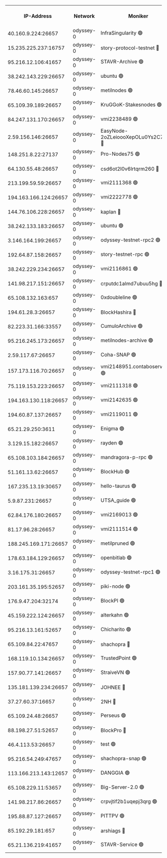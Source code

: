 


<table><tr><th>IP-Address</th><th>Network</th><th>Moniker</th><th>Latest Block Height</th><th>Earliest Block Height</th><th>Catching Up</th><th>Tx Index</th><th>Voting Power</th><th>Version</th><th>Scan Time</th></tr><tr><td>40.160.9.224:26657</td><td>odyssey-0</td><td>InfraSingularity 🟢</td><td>1095830</td><td>1</td><td>False</td><td>off</td><td>0</td><td>0.38.9</td><td>2024-12-07T07:28:55.528207502UTC</td></tr><tr><td>15.235.225.237:16757</td><td>odyssey-0</td><td>story-protocol-testnet 🔴</td><td>1095832</td><td>1</td><td>False</td><td>off</td><td>141024000</td><td>0.38.9</td><td>2024-12-07T07:29:04.108263330UTC</td></tr><tr><td>95.216.12.106:41657</td><td>odyssey-0</td><td>STAVR-Archive 🟢</td><td>1095833</td><td>1</td><td>False</td><td>on</td><td>0</td><td>0.38.9</td><td>2024-12-07T07:29:05.676594345UTC</td></tr><tr><td>38.242.143.229:26657</td><td>odyssey-0</td><td>ubuntu 🟢</td><td>871676</td><td>1</td><td>False</td><td>off</td><td>0</td><td>0.38.9</td><td>2024-12-07T07:29:12.175040906UTC</td></tr><tr><td>78.46.60.145:26657</td><td>odyssey-0</td><td>metilnodes 🟢</td><td>1095834</td><td>1</td><td>False</td><td>off</td><td>0</td><td>0.38.9</td><td>2024-12-07T07:29:12.489766983UTC</td></tr><tr><td>65.109.39.189:26657</td><td>odyssey-0</td><td>KruGGoK-Stakesnodes 🟢</td><td>1095836</td><td>1</td><td>False</td><td>on</td><td>0</td><td>0.38.9</td><td>2024-12-07T07:29:18.024869592UTC</td></tr><tr><td>84.247.131.170:26657</td><td>odyssey-0</td><td>vmi2238489 🟢</td><td>1008004</td><td>1</td><td>False</td><td>off</td><td>0</td><td>0.38.9</td><td>2024-12-07T07:29:18.445606982UTC</td></tr><tr><td>2.59.156.146:26657</td><td>odyssey-0</td><td>EasyNode-2oZLeioooXepOLu0Ys2C7st0ry 🔴</td><td>1095836</td><td>1</td><td>False</td><td>off</td><td>141024000</td><td>0.38.9</td><td>2024-12-07T07:29:19.776453251UTC</td></tr><tr><td>148.251.8.22:27137</td><td>odyssey-0</td><td>Pro-Nodes75 🟢</td><td>1095836</td><td>1</td><td>False</td><td>on</td><td>0</td><td>0.38.9</td><td>2024-12-07T07:29:20.131352511UTC</td></tr><tr><td>64.130.55.48:26657</td><td>odyssey-0</td><td>csd6ot2l0v6lrtqrm260 🔴</td><td>1095837</td><td>1</td><td>False</td><td>off</td><td>507024000</td><td>0.38.9</td><td>2024-12-07T07:29:20.900225942UTC</td></tr><tr><td>213.199.59.59:26657</td><td>odyssey-0</td><td>vmi2111368 🟢</td><td>833654</td><td>1</td><td>False</td><td>off</td><td>0</td><td>0.38.9</td><td>2024-12-07T07:29:25.767058070UTC</td></tr><tr><td>194.163.166.124:26657</td><td>odyssey-0</td><td>vmi2222778 🟢</td><td>955147</td><td>1</td><td>False</td><td>off</td><td>0</td><td>0.38.9</td><td>2024-12-07T07:29:26.165428375UTC</td></tr><tr><td>144.76.106.228:26657</td><td>odyssey-0</td><td>kaplan 🔴</td><td>1095840</td><td>1</td><td>False</td><td>off</td><td>124615000</td><td>0.38.9</td><td>2024-12-07T07:29:31.383105800UTC</td></tr><tr><td>38.242.133.183:26657</td><td>odyssey-0</td><td>ubuntu 🟢</td><td>872131</td><td>1</td><td>False</td><td>off</td><td>0</td><td>0.38.9</td><td>2024-12-07T07:29:32.242018999UTC</td></tr><tr><td>3.146.164.199:26657</td><td>odyssey-0</td><td>odyssey-testnet-rpc2 🟢</td><td>1095840</td><td>1</td><td>False</td><td>off</td><td>0</td><td>0.38.9</td><td>2024-12-07T07:29:33.068241224UTC</td></tr><tr><td>192.64.87.158:26657</td><td>odyssey-0</td><td>story-testnet-rpc 🟢</td><td>1091189</td><td>1</td><td>False</td><td>off</td><td>0</td><td>0.38.9</td><td>2024-12-07T07:29:37.654506236UTC</td></tr><tr><td>38.242.229.234:26657</td><td>odyssey-0</td><td>vmi2116861 🟢</td><td>953008</td><td>1</td><td>False</td><td>off</td><td>0</td><td>0.38.9</td><td>2024-12-07T07:29:44.202041131UTC</td></tr><tr><td>141.98.217.151:26657</td><td>odyssey-0</td><td>crputdc1almd7ubuu5hg 🔴</td><td>1095844</td><td>1</td><td>False</td><td>off</td><td>508049000</td><td>0.38.9</td><td>2024-12-07T07:29:46.744477668UTC</td></tr><tr><td>65.108.132.163:657</td><td>odyssey-0</td><td>0xdoubleline 🟢</td><td>1095844</td><td>1</td><td>False</td><td>off</td><td>0</td><td>0.38.9</td><td>2024-12-07T07:29:50.325704117UTC</td></tr><tr><td>194.61.28.3:26657</td><td>odyssey-0</td><td>BlockHashira 🔴</td><td>1095845</td><td>1</td><td>False</td><td>off</td><td>141090000</td><td>0.38.9</td><td>2024-12-07T07:29:50.831468657UTC</td></tr><tr><td>82.223.31.166:33557</td><td>odyssey-0</td><td>CumuloArchive 🟢</td><td>1095847</td><td>1</td><td>False</td><td>on</td><td>0</td><td>0.38.9</td><td>2024-12-07T07:30:01.168448797UTC</td></tr><tr><td>95.216.245.173:26657</td><td>odyssey-0</td><td>metilnodes-archive 🟢</td><td>1095847</td><td>1</td><td>False</td><td>on</td><td>0</td><td>0.38.9</td><td>2024-12-07T07:30:02.017693346UTC</td></tr><tr><td>2.59.117.67:26657</td><td>odyssey-0</td><td>Coha-SNAP 🟢</td><td>1095849</td><td>1</td><td>False</td><td>off</td><td>0</td><td>0.38.9</td><td>2024-12-07T07:30:07.962139980UTC</td></tr><tr><td>157.173.116.70:26657</td><td>odyssey-0</td><td>vmi2148951.contaboserver.net 🟢</td><td>1095851</td><td>1</td><td>False</td><td>off</td><td>0</td><td>0.38.9</td><td>2024-12-07T07:30:17.159091305UTC</td></tr><tr><td>75.119.153.223:26657</td><td>odyssey-0</td><td>vmi2111318 🟢</td><td>871755</td><td>1</td><td>False</td><td>off</td><td>0</td><td>0.38.9</td><td>2024-12-07T07:30:18.066632024UTC</td></tr><tr><td>194.163.130.118:26657</td><td>odyssey-0</td><td>vmi2142635 🟢</td><td>871619</td><td>1</td><td>False</td><td>off</td><td>0</td><td>0.38.9</td><td>2024-12-07T07:30:18.576310562UTC</td></tr><tr><td>194.60.87.137:26657</td><td>odyssey-0</td><td>vmi2119011 🟢</td><td>816170</td><td>1</td><td>False</td><td>off</td><td>0</td><td>0.38.9</td><td>2024-12-07T07:30:20.052762014UTC</td></tr><tr><td>65.21.29.250:3611</td><td>odyssey-0</td><td>Enigma 🟢</td><td>1095855</td><td>1</td><td>False</td><td>on</td><td>0</td><td>0.38.9</td><td>2024-12-07T07:30:26.905213380UTC</td></tr><tr><td>3.129.15.182:26657</td><td>odyssey-0</td><td>rayden 🟢</td><td>1095855</td><td>1</td><td>False</td><td>on</td><td>0</td><td>0.38.9</td><td>2024-12-07T07:30:30.394941399UTC</td></tr><tr><td>65.108.103.184:26657</td><td>odyssey-0</td><td>mandragora-p-rpc 🟢</td><td>1095859</td><td>1</td><td>False</td><td>on</td><td>0</td><td>0.38.9</td><td>2024-12-07T07:30:43.380116748UTC</td></tr><tr><td>51.161.13.62:26657</td><td>odyssey-0</td><td>BlockHub 🟢</td><td>1095859</td><td>1</td><td>False</td><td>off</td><td>0</td><td>0.38.9</td><td>2024-12-07T07:30:44.094066699UTC</td></tr><tr><td>167.235.13.19:30657</td><td>odyssey-0</td><td>hello-taurus 🟢</td><td>1095859</td><td>1</td><td>False</td><td>on</td><td>0</td><td>0.38.9</td><td>2024-12-07T07:30:45.530307779UTC</td></tr><tr><td>5.9.87.231:26657</td><td>odyssey-0</td><td>UTSA_guide 🟢</td><td>1095860</td><td>1</td><td>False</td><td>on</td><td>0</td><td>0.38.9</td><td>2024-12-07T07:30:47.500389086UTC</td></tr><tr><td>62.84.176.180:26657</td><td>odyssey-0</td><td>vmi2169013 🟢</td><td>1074623</td><td>1</td><td>False</td><td>off</td><td>0</td><td>0.38.9</td><td>2024-12-07T07:30:52.709073569UTC</td></tr><tr><td>81.17.96.28:26657</td><td>odyssey-0</td><td>vmi2111514 🟢</td><td>892611</td><td>1</td><td>False</td><td>off</td><td>0</td><td>0.38.9</td><td>2024-12-07T07:30:59.010563755UTC</td></tr><tr><td>188.245.169.171:26657</td><td>odyssey-0</td><td>metilpruned 🟢</td><td>1095864</td><td>1</td><td>False</td><td>off</td><td>0</td><td>0.38.9</td><td>2024-12-07T07:31:02.246331694UTC</td></tr><tr><td>178.63.184.129:26657</td><td>odyssey-0</td><td>openbitlab 🟢</td><td>1095864</td><td>1</td><td>False</td><td>on</td><td>0</td><td>0.38.9</td><td>2024-12-07T07:31:02.660692628UTC</td></tr><tr><td>3.16.175.31:26657</td><td>odyssey-0</td><td>odyssey-testnet-rpc1 🟢</td><td>1095865</td><td>1</td><td>False</td><td>off</td><td>0</td><td>0.38.9</td><td>2024-12-07T07:31:06.876745463UTC</td></tr><tr><td>203.161.35.195:52657</td><td>odyssey-0</td><td>piki-node 🟢</td><td>1095833</td><td>109001</td><td>False</td><td>off</td><td>0</td><td>0.38.9</td><td>2024-12-07T07:29:07.090975737UTC</td></tr><tr><td>176.9.47.204:32174</td><td>odyssey-0</td><td>BlockPI 🟢</td><td>1095856</td><td>109001</td><td>False</td><td>off</td><td>0</td><td>0.38.9</td><td>2024-12-07T07:30:34.289156379UTC</td></tr><tr><td>45.159.222.124:26657</td><td>odyssey-0</td><td>alterkahn 🟢</td><td>1095860</td><td>113001</td><td>False</td><td>off</td><td>0</td><td>0.38.9</td><td>2024-12-07T07:30:50.025162968UTC</td></tr><tr><td>95.216.13.161:52657</td><td>odyssey-0</td><td>Chicharito 🟢</td><td>1095832</td><td>121001</td><td>False</td><td>off</td><td>0</td><td>0.38.12</td><td>2024-12-07T07:29:03.107671494UTC</td></tr><tr><td>65.109.84.22:47657</td><td>odyssey-0</td><td>shachopra 🔴</td><td>1095856</td><td>318001</td><td>False</td><td>off</td><td>141050000</td><td>0.38.9</td><td>2024-12-07T07:30:32.166848417UTC</td></tr><tr><td>168.119.10.134:26657</td><td>odyssey-0</td><td>TrustedPoint 🟢</td><td>1095864</td><td>339001</td><td>False</td><td>off</td><td>0</td><td>0.38.9</td><td>2024-12-07T07:31:03.500475725UTC</td></tr><tr><td>157.90.77.141:26657</td><td>odyssey-0</td><td>StraiveVN 🟢</td><td>1095841</td><td>342001</td><td>False</td><td>off</td><td>0</td><td>0.38.9</td><td>2024-12-07T07:29:37.975115405UTC</td></tr><tr><td>135.181.139.234:26657</td><td>odyssey-0</td><td>JOHNEE 🔴</td><td>1095858</td><td>351001</td><td>False</td><td>on</td><td>141025000</td><td>0.38.9</td><td>2024-12-07T07:30:40.802253246UTC</td></tr><tr><td>37.27.60.37:16657</td><td>odyssey-0</td><td>2NH 🔴</td><td>1095853</td><td>395001</td><td>False</td><td>off</td><td>141060000</td><td>0.38.9</td><td>2024-12-07T07:30:20.982619696UTC</td></tr><tr><td>65.109.24.48:26657</td><td>odyssey-0</td><td>Perseus 🟢</td><td>1095855</td><td>431001</td><td>False</td><td>off</td><td>0</td><td>0.38.9</td><td>2024-12-07T07:30:29.499407132UTC</td></tr><tr><td>88.198.27.51:52657</td><td>odyssey-0</td><td>BlockPro 🔴</td><td>1095833</td><td>507001</td><td>False</td><td>off</td><td>141024000</td><td>0.38.9</td><td>2024-12-07T07:29:05.306619409UTC</td></tr><tr><td>46.4.113.53:26657</td><td>odyssey-0</td><td>test 🟢</td><td>1095860</td><td>527001</td><td>False</td><td>off</td><td>0</td><td>0.38.9</td><td>2024-12-07T07:30:48.353389545UTC</td></tr><tr><td>95.216.54.249:47657</td><td>odyssey-0</td><td>shachopra-snap 🟢</td><td>1095856</td><td>531001</td><td>False</td><td>off</td><td>0</td><td>0.38.9</td><td>2024-12-07T07:30:33.377899924UTC</td></tr><tr><td>113.166.213.143:12657</td><td>odyssey-0</td><td>DANGGIA 🟢</td><td>1095830</td><td>611001</td><td>False</td><td>on</td><td>0</td><td>0.38.9</td><td>2024-12-07T07:28:56.787843158UTC</td></tr><tr><td>65.108.229.11:53657</td><td>odyssey-0</td><td>Big-Server-2.0 🟢</td><td>1095836</td><td>749001</td><td>False</td><td>off</td><td>0</td><td>0.38.9</td><td>2024-12-07T07:29:18.915025127UTC</td></tr><tr><td>141.98.217.86:26657</td><td>odyssey-0</td><td>crpvjtif2b1uqepj3qrg 🟢</td><td>858000</td><td>845001</td><td>False</td><td>on</td><td>0</td><td>0.38.9</td><td>2024-12-07T07:30:24.437183786UTC</td></tr><tr><td>195.88.87.127:26657</td><td>odyssey-0</td><td>PITTPV 🟢</td><td>1095836</td><td>862001</td><td>False</td><td>off</td><td>0</td><td>0.38.9</td><td>2024-12-07T07:29:16.668604214UTC</td></tr><tr><td>85.192.29.181:657</td><td>odyssey-0</td><td>arshiags 🔴</td><td>1095861</td><td>1063001</td><td>False</td><td>off</td><td>141099000</td><td>0.38.9</td><td>2024-12-07T07:30:50.369855510UTC</td></tr><tr><td>65.21.136.219:41657</td><td>odyssey-0</td><td>STAVR-Service 🟢</td><td>1095840</td><td>1094001</td><td>False</td><td>on</td><td>0</td><td>0.38.9</td><td>2024-12-07T07:29:31.826496024UTC</td></tr></table>